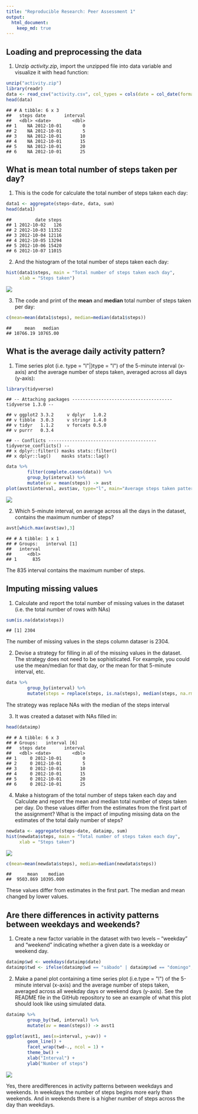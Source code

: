 ```yaml
---
title: "Reproducible Research: Peer Assessment 1"
output: 
  html_document:
    keep_md: true
---
```



## Loading and preprocessing the data

1. Unzip *activity.zip*, import the unzipped file into data variable and visualize it with head function:


```r
unzip("activity.zip")
library(readr)
data <- read_csv("activity.csv", col_types = cols(date = col_date(format = "%Y-%m-%d")))
head(data)
```

```
## # A tibble: 6 x 3
##   steps date       interval
##   <dbl> <date>        <dbl>
## 1    NA 2012-10-01        0
## 2    NA 2012-10-01        5
## 3    NA 2012-10-01       10
## 4    NA 2012-10-01       15
## 5    NA 2012-10-01       20
## 6    NA 2012-10-01       25
```

## What is mean total number of steps taken per day?

1. This is the code for calculate the total number of steps taken each day:


```r
data1 <- aggregate(steps~date, data, sum)
head(data1)
```

```
##         date steps
## 1 2012-10-02   126
## 2 2012-10-03 11352
## 3 2012-10-04 12116
## 4 2012-10-05 13294
## 5 2012-10-06 15420
## 6 2012-10-07 11015
```

2. And the histogram of the total number of steps taken each day:


```r
hist(data1$steps, main = "Total number of steps taken each day", 
     xlab = "Steps taken")
```

![](PA1_template_files/figure-html/chunk2.1-1.png)<!-- -->

3. The code and print of the **mean** and **median** total number of steps taken per day:


```r
c(mean=mean(data1$steps), median=median(data1$steps))
```

```
##     mean   median 
## 10766.19 10765.00
```

## What is the average daily activity pattern?

1. Time series plot (i.e. type = "l"|}type = "l") of the 5-minute interval (x-axis) and the average number of steps taken, averaged across all days (y-axis):


```r
library(tidyverse)
```

```
## -- Attaching packages -------------------------------------- tidyverse 1.3.0 --
```

```
## v ggplot2 3.3.2     v dplyr   1.0.2
## v tibble  3.0.3     v stringr 1.4.0
## v tidyr   1.1.2     v forcats 0.5.0
## v purrr   0.3.4
```

```
## -- Conflicts ----------------------------------------- tidyverse_conflicts() --
## x dplyr::filter() masks stats::filter()
## x dplyr::lag()    masks stats::lag()
```

```r
data %>%
        filter(complete.cases(data)) %>%
        group_by(interval) %>%
        mutate(av = mean(steps)) -> avst
plot(avst$interval, avst$av, type="l", main="Average steps taken pattern by interval", xlab = "Interval", ylab = "Steps average")
```

![](PA1_template_files/figure-html/chunk4-1.png)<!-- -->

2. Which 5-minute interval, on average across all the days in the dataset, contains the maximum number of steps?


```r
avst[which.max(avst$av),3]
```

```
## # A tibble: 1 x 1
## # Groups:   interval [1]
##   interval
##      <dbl>
## 1      835
```

The 835 interval contains the maximum number of steps.

## Imputing missing values

1. Calculate and report the total number of missing values in the dataset (i.e. the total number of rows with NAs)


```r
sum(is.na(data$steps))
```

```
## [1] 2304
```

The number of missing values in the steps column dataser is 2304.

2. Devise a strategy for filling in all of the missing values in the dataset. The strategy does not need to be sophisticated. For example, you could use the mean/median for that day, or the mean for that 5-minute interval, etc.


```r
data %>%
        group_by(interval) %>%
        mutate(steps = replace(steps, is.na(steps), median(steps, na.rm = TRUE))) -> dataimp
```

The strategy was replace NAs with the median of the steps interval

3. It was created a dataset with NAs filled in:

```r
head(dataimp)
```

```
## # A tibble: 6 x 3
## # Groups:   interval [6]
##   steps date       interval
##   <dbl> <date>        <dbl>
## 1     0 2012-10-01        0
## 2     0 2012-10-01        5
## 3     0 2012-10-01       10
## 4     0 2012-10-01       15
## 5     0 2012-10-01       20
## 6     0 2012-10-01       25
```

4. Make a histogram of the total number of steps taken each day and Calculate and report the mean and median total number of steps taken per day. Do these values differ from the estimates from the first part of the assignment? What is the impact of imputing missing data on the estimates of the total daily number of steps?


```r
newdata <- aggregate(steps~date, dataimp, sum)
hist(newdata$steps, main = "Total number of steps taken each day", 
     xlab = "Steps taken")
```

![](PA1_template_files/figure-html/chunk9-1.png)<!-- -->

```r
c(mean=mean(newdata$steps), median=median(newdata$steps))
```

```
##      mean    median 
##  9503.869 10395.000
```

These values differ from estimates in the first part. The median and mean  changed by lower values.

## Are there differences in activity patterns between weekdays and weekends?

1. Create a new factor variable in the dataset with two levels – “weekday” and “weekend” indicating whether a given date is a weekday or weekend day.


```r
dataimp$wd <- weekdays(dataimp$date)
dataimp$twd <- ifelse(dataimp$wd == "sábado" | dataimp$wd == "domingo", "Weekend", "Weekday")
```

2. Make a panel plot containing a time series plot (i.e.type = "l") of the 5-minute interval (x-axis) and the average number of steps taken, averaged across all weekday days or weekend days (y-axis). See the README file in the GitHub repository to see an example of what this plot should look like using simulated data.


```r
dataimp %>%
        group_by(twd, interval) %>%
        mutate(av = mean(steps)) -> avst1

ggplot(avst1, aes(x=interval, y=av)) +
        geom_line() +
        facet_wrap(twd~., ncol = 1) +
        theme_bw() +
        xlab("Interval") +
        ylab("Number of steps")
```

![](PA1_template_files/figure-html/chunk11-1.png)<!-- -->

Yes, there aredifferences in activity patterns between weekdays and weekends. In weekdays the number of steps begins more early than weekends. And in weekends there is a higher number of steps across the day than weekdays.
